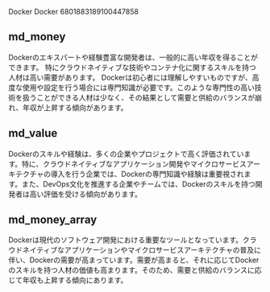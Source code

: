 Docker
Docker
6801883189100447858


## md_money

Dockerのエキスパートや経験豊富な開発者は、一般的に高い年収を得ることができます。
特にクラウドネイティブな技術やコンテナ化に関するスキルを持つ人材は高い需要があります。
Dockerは初心者には理解しやすいものですが、高度な使用や設定を行う場合には専門知識が必要です。このような専門性の高い技術を扱うことができる人材は少なく、その結果として需要と供給のバランスが崩れ、年収が上昇する傾向があります。






## md_value

Dockerのスキルや経験は、多くの企業やプロジェクトで高く評価されています。特に、クラウドネイティブなアプリケーション開発やマイクロサービスアーキテクチャの導入を行う企業では、Dockerの専門知識や経験は重要視されます。また、DevOps文化を推進する企業やチームでは、Dockerのスキルを持つ開発者は高い評価を受ける傾向があります。



## md_money_array

Dockerは現代のソフトウェア開発における重要なツールとなっています。クラウドネイティブなアプリケーションやマイクロサービスアーキテクチャの普及に伴い、Dockerの需要が高まっています。需要が高まると、それに応じてDockerのスキルを持つ人材の価値も高まります。そのため、需要と供給のバランスに応じて年収も上昇する傾向にあります。







